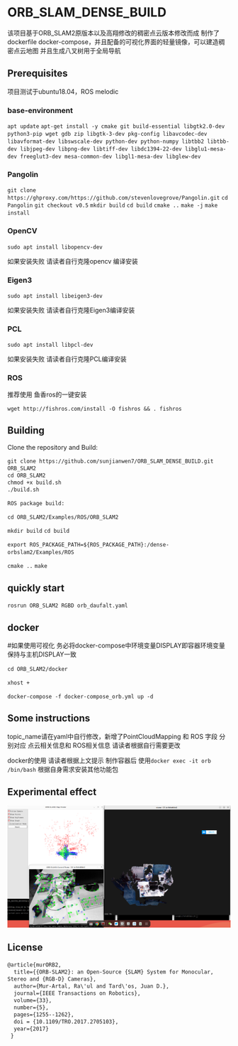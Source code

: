 # ORB_SLAM_DENSE_BUILD

该项目基于ORB_SLAM2原版本以及高翔修改的稠密点云版本修改而成 制作了dockerfile docker-compose，并且配备的可视化界面的轻量镜像，可以建造稠密点云地图 并且生成八叉树用于全局导航

## Prerequisites

项目测试于ubuntu18.04，ROS melodic

### base-environment

`apt update`
`apt-get install -y cmake git build-essential libgtk2.0-dev python3-pip wget gdb zip libgtk-3-dev pkg-config libavcodec-dev libavformat-dev libswscale-dev python-dev python-numpy libtbb2 libtbb-dev libjpeg-dev libpng-dev libtiff-dev libdc1394-22-dev libglu1-mesa-dev freeglut3-dev mesa-common-dev libgl1-mesa-dev libglew-dev` 

### Pangolin

`git clone https://ghproxy.com/https://github.com/stevenlovegrove/Pangolin.git`
`cd Pangolin`
`git checkout v0.5`
`mkdir build`
`cd build`
`cmake ..`
`make -j`
`make install`

### OpenCV

`sudo apt install libopencv-dev`

如果安装失败 请读者自行克隆opencv 编译安装

### Eigen3

`sudo apt install libeigen3-dev`

如果安装失败 请读者自行克隆Eigen3编译安装

### PCL

`sudo apt install libpcl-dev`

如果安装失败 请读者自行克隆PCL编译安装

### ROS

推荐使用 鱼香ros的一键安装

```
wget http://fishros.com/install -O fishros && . fishros
```

## Building

Clone the repository and Build:

```
git clone https://github.com/sunjianwen7/ORB_SLAM_DENSE_BUILD.git ORB_SLAM2
cd ORB_SLAM2
chmod +x build.sh
./build.sh
```

`ROS package build:`

`cd ORB_SLAM2/Examples/ROS/ORB_SLAM2`

`mkdir build`
`cd build`

`export ROS_PACKAGE_PATH=${ROS_PACKAGE_PATH}:/dense-orbslam2/Examples/ROS`

`cmake ..` 
`make` 

## quickly start 

`rosrun ORB_SLAM2 RGBD orb_daufalt.yaml`

## docker

#如果使用可视化 务必将docker-compose中环境变量DISPLAY即容器环境变量 保持与主机DISPLAY一致

`cd ORB_SLAM2/docker`

`xhost +`

`docker-compose -f docker-compose_orb.yml up -d`

## Some instructions

topic_name请在yaml中自行修改，新增了PointCloudMapping 和 ROS 字段 分别对应 点云相关信息和 ROS相关信息 请读者根据自行需要更改

docker的使用 请读者根据上文提示 制作容器后 使用`docker exec -it orb /bin/bash` 根据自身需求安装其他功能包

## Experimental effect

![orb_test](https://raw.githubusercontent.com/sunjianwen7/ORB_SLAM_DENSE_BUILD/amd/source/orb_test.png)

## License

```
@article{murORB2,
  title={{ORB-SLAM2}: an Open-Source {SLAM} System for Monocular, Stereo and {RGB-D} Cameras},
  author={Mur-Artal, Ra\'ul and Tard\'os, Juan D.},
  journal={IEEE Transactions on Robotics},
  volume={33},
  number={5},
  pages={1255--1262},
  doi = {10.1109/TRO.2017.2705103},
  year={2017}
 }
```

